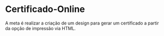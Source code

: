 # Certificado-Online
A meta é realizar a criação de um design para gerar um certificado a partir da opção de impressão via HTML.
